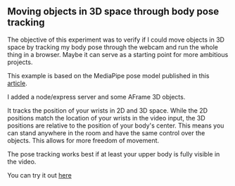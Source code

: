 ## Moving objects in 3D space through body pose tracking

The objective of this experiment was to verify if I could move objects in 3D space by tracking my body pose through the webcam and run the whole thing in a browser. Maybe it can serve as a starting point for more ambitious projects.

This example is based on the MediaPipe pose model published in this [article](https://google.github.io/mediapipe/solutions/pose.html).

I added a node/express server and some AFrame 3D objects.

It tracks the position of your wrists in 2D and 3D space.
While the 2D positions match the location of your wrists in the video input, the 3D positions are relative to the position of your body's center. This means you can stand anywhere in the room and have the same control over the objects. This allows for more freedom of movement.

The pose tracking works best if at least your upper body is fully visible in the video.

You can try it out [here](https://zkdjm.sse.codesandbox.io)
